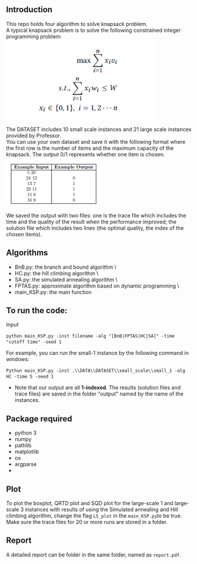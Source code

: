 ## Introduction
This repo holds four algorithm to solve knapsack problem. \
A typical knapsack problem is to solve the following constrained integer programming problem: \
![](image_1.png)

The DATASET includes 10 small scale instances and 21 large scale instances provided by Professor.\
You can use your own dataset and save it with the following format where the first row is the number of items and the maximum capacity of the knapsack.
The output 0/1 represents whether one item is chosen.\
![](image_2.png)

We saved the output with two files: one is the trace file which includes the time and the quality of the result when the 
performance improved; the solution file which includes two lines (the optimal quality, the index of the chosen items).


## Algorithms
  - BnB.py: the branch and bound algorithm \
  - HC.py: the hill climbing algorithm \
  - SA.py: the simulated annealing algorithm \
  - FPTAS.py: approximate algorithm based on dynamic programming \
  - main_KSP.py: the main function


## To run the code:
Input
```angular2html
python main_KSP.py -inst filename -alg "[BnB|FPTAS|HC|SA]" -time "cutoff time" -seed 1
```
For example, you can run the small-1 instance by the following command in windows:
```angular2html
Python main_KSP.py -inst .\\DATA\\DATASET\\small_scale\\small_1 -alg HC -time 5 -seed 1
```
- Note that our output are all **1-indexed**. The results (solution files and trace files) are saved in the folder "output" named by the name of the instances.

## Package required
* python 3
* numpy
* pathlib
* matplotlib
* os
* argparse
* 

## Plot
To plot the boxplot, QRTD plot and SQD plot for the large-scale 1 and large-scale 3 instances with 
results of using the Simulated annealing and Hill climbing algorithm,
change the flag ```LS_plot``` in the ```main_KSP.py```to be true.
Make sure the trace files for 20 or more runs are stored in a folder.

## Report
A detailed report can be folder in the same folder, named as ```report.pdf```.
